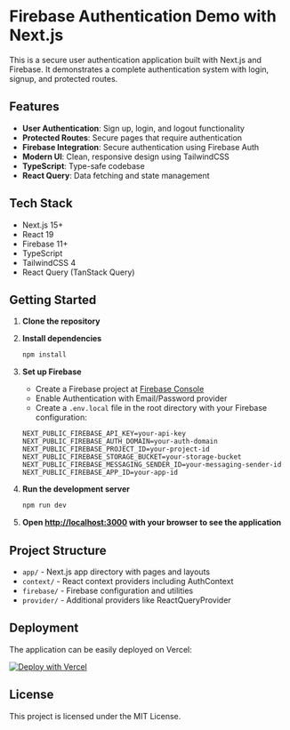 # Firebase Authentication Demo with Next.js

This is a secure user authentication application built with Next.js and Firebase. It demonstrates a complete authentication system with login, signup, and protected routes.

## Features

- **User Authentication**: Sign up, login, and logout functionality
- **Protected Routes**: Secure pages that require authentication 
- **Firebase Integration**: Secure authentication using Firebase Auth
- **Modern UI**: Clean, responsive design using TailwindCSS
- **TypeScript**: Type-safe codebase
- **React Query**: Data fetching and state management

## Tech Stack

- Next.js 15+
- React 19
- Firebase 11+
- TypeScript
- TailwindCSS 4
- React Query (TanStack Query)

## Getting Started

1. **Clone the repository**

2. **Install dependencies**
   ```bash
   npm install
   ```

3. **Set up Firebase**
   - Create a Firebase project at [Firebase Console](https://console.firebase.google.com/)
   - Enable Authentication with Email/Password provider
   - Create a `.env.local` file in the root directory with your Firebase configuration:
   ```
   NEXT_PUBLIC_FIREBASE_API_KEY=your-api-key
   NEXT_PUBLIC_FIREBASE_AUTH_DOMAIN=your-auth-domain
   NEXT_PUBLIC_FIREBASE_PROJECT_ID=your-project-id
   NEXT_PUBLIC_FIREBASE_STORAGE_BUCKET=your-storage-bucket
   NEXT_PUBLIC_FIREBASE_MESSAGING_SENDER_ID=your-messaging-sender-id
   NEXT_PUBLIC_FIREBASE_APP_ID=your-app-id
   ```

4. **Run the development server**
   ```bash
   npm run dev
   ```

5. **Open [http://localhost:3000](http://localhost:3000) with your browser to see the application**

## Project Structure

- `app/` - Next.js app directory with pages and layouts
- `context/` - React context providers including AuthContext
- `firebase/` - Firebase configuration and utilities
- `provider/` - Additional providers like ReactQueryProvider

## Deployment

The application can be easily deployed on Vercel:

[![Deploy with Vercel](https://vercel.com/button)](https://vercel.com/new/clone?repository-url=https%3A%2F%2Fgithub.com%2Fyourusername%2Ffirebase-auth-demo)

## License

This project is licensed under the MIT License.
